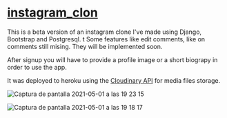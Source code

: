 # [instagram_clon](https://instagram-clon-jodaviro.herokuapp.com/)


This is a beta version of an instagram clone I've made using Django, Bootstrap and Postgresql.
t
Some features like edit comments, like on comments still mising. They will be implemented soon. 

After signup you will have to provide a profile image or a short biograpy in order to use the app.

It was deployed to heroku using the [Cloudinary API](https://elements.heroku.com/addons/cloudinary)  for media files storage.
 

![Captura de pantalla 2021-05-01 a las 19 23 15](https://user-images.githubusercontent.com/31089339/116790477-a096ba80-aab4-11eb-9eed-3ad4197b70e9.png)

![Captura de pantalla 2021-05-01 a las 19 18 17](https://user-images.githubusercontent.com/31089339/116790486-abe9e600-aab4-11eb-876d-1fa2ebb0d662.png)
